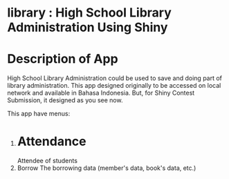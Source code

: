 # library : High School Library Administration Using Shiny

# Description of App

High School Library Administration could be used to save and doing part of library administration. This app designed originally to be accessed on local network and available in Bahasa Indonesia. But, for Shiny Contest Submission, it designed as you see now. 

This app have menus:
1. # Attendance 
    Attendee of students
2. Borrow
    The borrowing data (member's data, book's data, etc.) 

